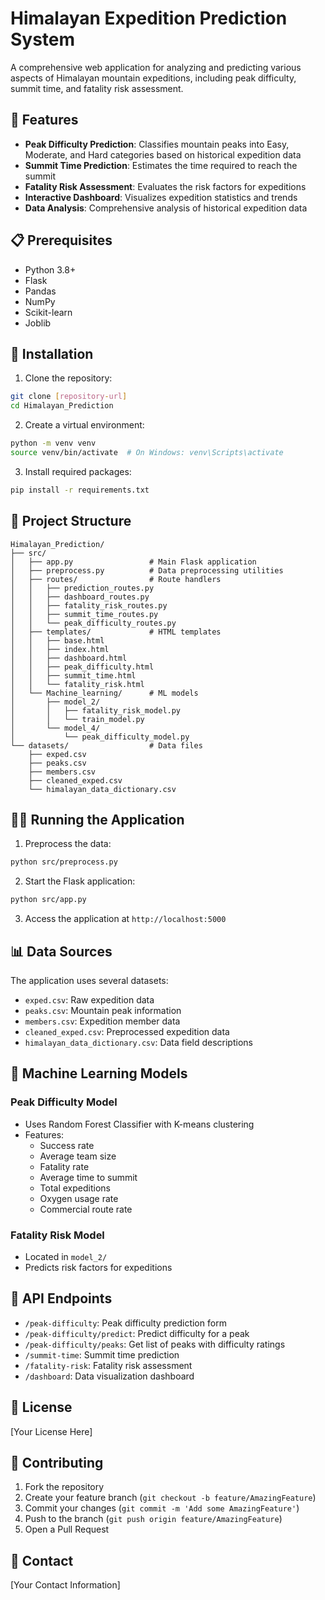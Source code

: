# Himalayan Expedition Prediction System

A comprehensive web application for analyzing and predicting various aspects of Himalayan mountain expeditions, including peak difficulty, summit time, and fatality risk assessment.

## 🌟 Features

- **Peak Difficulty Prediction**: Classifies mountain peaks into Easy, Moderate, and Hard categories based on historical expedition data
- **Summit Time Prediction**: Estimates the time required to reach the summit
- **Fatality Risk Assessment**: Evaluates the risk factors for expeditions
- **Interactive Dashboard**: Visualizes expedition statistics and trends
- **Data Analysis**: Comprehensive analysis of historical expedition data

## 📋 Prerequisites

- Python 3.8+
- Flask
- Pandas
- NumPy
- Scikit-learn
- Joblib

## 🚀 Installation

1. Clone the repository:
```bash
git clone [repository-url]
cd Himalayan_Prediction
```

2. Create a virtual environment:
```bash
python -m venv venv
source venv/bin/activate  # On Windows: venv\Scripts\activate
```

3. Install required packages:
```bash
pip install -r requirements.txt
```

## 📁 Project Structure

```
Himalayan_Prediction/
├── src/
│   ├── app.py                 # Main Flask application
│   ├── preprocess.py          # Data preprocessing utilities
│   ├── routes/                # Route handlers
│   │   ├── prediction_routes.py
│   │   ├── dashboard_routes.py
│   │   ├── fatality_risk_routes.py
│   │   ├── summit_time_routes.py
│   │   └── peak_difficulty_routes.py
│   ├── templates/             # HTML templates
│   │   ├── base.html
│   │   ├── index.html
│   │   ├── dashboard.html
│   │   ├── peak_difficulty.html
│   │   ├── summit_time.html
│   │   └── fatality_risk.html
│   └── Machine_learning/      # ML models
│       ├── model_2/
│       │   ├── fatality_risk_model.py
│       │   └── train_model.py
│       └── model_4/
│           └── peak_difficulty_model.py
└── datasets/                  # Data files
    ├── exped.csv
    ├── peaks.csv
    ├── members.csv
    ├── cleaned_exped.csv
    └── himalayan_data_dictionary.csv
```

## 🏃‍♂️ Running the Application

1. Preprocess the data:
```bash
python src/preprocess.py
```

2. Start the Flask application:
```bash
python src/app.py
```

3. Access the application at `http://localhost:5000`

## 📊 Data Sources

The application uses several datasets:
- `exped.csv`: Raw expedition data
- `peaks.csv`: Mountain peak information
- `members.csv`: Expedition member data
- `cleaned_exped.csv`: Preprocessed expedition data
- `himalayan_data_dictionary.csv`: Data field descriptions

## 🤖 Machine Learning Models

### Peak Difficulty Model
- Uses Random Forest Classifier with K-means clustering
- Features:
  - Success rate
  - Average team size
  - Fatality rate
  - Average time to summit
  - Total expeditions
  - Oxygen usage rate
  - Commercial route rate

### Fatality Risk Model
- Located in `model_2/`
- Predicts risk factors for expeditions

## 🔧 API Endpoints

- `/peak-difficulty`: Peak difficulty prediction form
- `/peak-difficulty/predict`: Predict difficulty for a peak
- `/peak-difficulty/peaks`: Get list of peaks with difficulty ratings
- `/summit-time`: Summit time prediction
- `/fatality-risk`: Fatality risk assessment
- `/dashboard`: Data visualization dashboard

## 📝 License

[Your License Here]

## 👥 Contributing

1. Fork the repository
2. Create your feature branch (`git checkout -b feature/AmazingFeature`)
3. Commit your changes (`git commit -m 'Add some AmazingFeature'`)
4. Push to the branch (`git push origin feature/AmazingFeature`)
5. Open a Pull Request

## 📧 Contact

[Your Contact Information] 